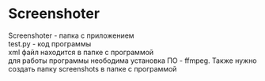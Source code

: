 # Screenshoter
Screenshoter - папка с приложением  
test.py - код программы  
xml файл находится в папке с программой  
для работы программы неободима установка ПО - ffmpeg. Также нужно создать папку screenshots в папке с программой
